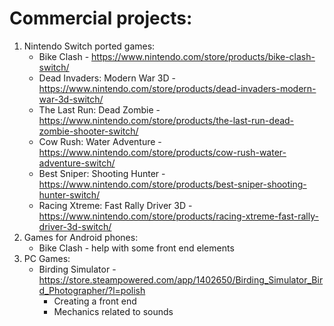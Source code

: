 # Commercial projects:

1. Nintendo Switch ported games:
   - Bike Clash - https://www.nintendo.com/store/products/bike-clash-switch/
   - Dead Invaders: Modern War 3D - https://www.nintendo.com/store/products/dead-invaders-modern-war-3d-switch/
   - The Last Run: Dead Zombie - https://www.nintendo.com/store/products/the-last-run-dead-zombie-shooter-switch/
   - Cow Rush: Water Adventure - https://www.nintendo.com/store/products/cow-rush-water-adventure-switch/
   - Best Sniper: Shooting Hunter - https://www.nintendo.com/store/products/best-sniper-shooting-hunter-switch/
   - Racing Xtreme: Fast Rally Driver 3D - https://www.nintendo.com/store/products/racing-xtreme-fast-rally-driver-3d-switch/
2. Games for Android phones:
   - Bike Clash - help with some front end elements
3. PC Games:
   - Birding Simulator - https://store.steampowered.com/app/1402650/Birding_Simulator_Bird_Photographer/?l=polish
       - Creating a front end
       - Mechanics related to sounds
